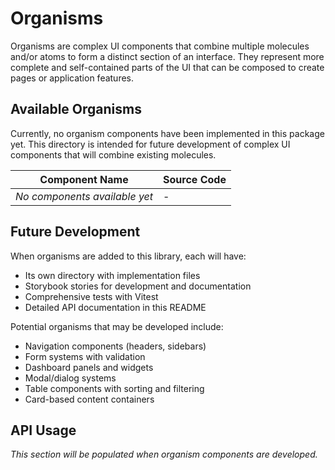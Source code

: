 # Organisms

Organisms are complex UI components that combine multiple molecules and/or atoms to form a distinct section of an interface. They represent more complete and self-contained parts of the UI that can be composed to create pages or application features.

## Available Organisms

Currently, no organism components have been implemented in this package yet. This directory is intended for future development of complex UI components that will combine existing molecules.

| Component Name | Source Code |
|---------------|------------|
| _No components available yet_ | - |

## Future Development

When organisms are added to this library, each will have:
- Its own directory with implementation files
- Storybook stories for development and documentation
- Comprehensive tests with Vitest
- Detailed API documentation in this README

Potential organisms that may be developed include:
- Navigation components (headers, sidebars)
- Form systems with validation
- Dashboard panels and widgets
- Modal/dialog systems
- Table components with sorting and filtering
- Card-based content containers

## API Usage

_This section will be populated when organism components are developed._